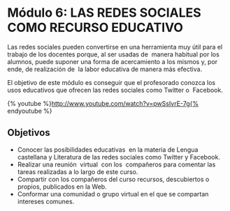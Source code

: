 # Módulo 6: LAS REDES SOCIALES COMO RECURSO EDUCATIVO

Las redes sociales pueden convertirse en una herramienta muy útil para el trabajo de los docentes porque, al ser usadas de  manera habitual por los alumnos, puede suponer una forma de acercamiento a los mismos y, por ende, de realización de  la labor educativa de manera más efectiva.

El objetivo de este módulo es conseguir que el profesorado conozca los usos educativos que ofrecen las redes sociales como Twitter o  Facebook.

{% youtube %}http://www.youtube.com/watch?v=pwSsIvrE-7g{% endyoutube %}

## Objetivos

*   Conocer las posibilidades educativas  en la materia de Lengua castellana y Literatura de las redes sociales como Twitter y Facebook.
*   Realizar una reunión  virtual  con los  compañeros para comentar las tareas realizadas a lo largo de este curso.
*   Compartir con los compañeros del curso recursos, descubiertos o propios, publicados en la Web.
*   Conformar una comunidad o grupo virtual en el que se compartan intereses comunes.

